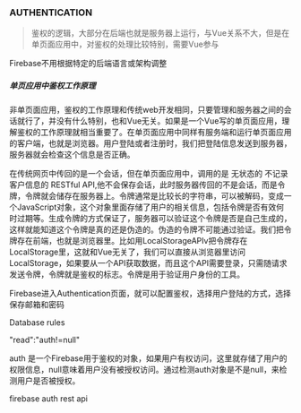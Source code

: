 ### AUTHENTICATION

> 鉴权的逻辑，大部分在后端也就是服务器上运行，与Vue关系不大，但是在单页面应用中，对鉴权的处理比较特别，需要Vue参与

Firebase不用根据特定的后端语言或架构调整

##### 单页应用中鉴权工作原理

非单页面应用，鉴权的工作原理和传统web开发相同，只要管理和服务器之间的会话就行了，并没有什么特别，也和Vue无关。如果是一个Vue写的单页面应用，理解鉴权的工作原理就相当重要了。在单页面应用中同样有服务端和运行单页面应用的客户端，也就是浏览器。用户登陆或者注册时，我们把登陆信息发送到服务器，服务器就会检查这个信息是否正确。

在传统网页中传回的是一个会话，但在单页面应用中，调用的是 无状态的 不记录客户信息的 RESTful API,他不会保存会话，此时服务器传回的不是会话，而是令牌，令牌就会储存在服务器上。令牌通常是比较长的字符串，可以被解码，变成一个JavaScript对象，这个对象里面存储了用户的相关信息，包括令牌是否有效何时过期等。生成令牌的方式保证了，服务器可以验证这个令牌是否是自己生成的，这样就能知道这个令牌是真的还是伪造的。伪造的令牌不可能通过验证。我们把令牌存在前端，也就是浏览器里。比如用LocalStorageAPIv把令牌存在LocalStorage里，这就和Vue无关了，我们可以直接从浏览器里访问LocalStorage，如果要从一个API获取数据，而且这个API需要登录，只需随请求发送令牌，令牌就是鉴权的标志。令牌是用于验证用户身份的工具。

Firebase进入Authentication页面，就可以配置鉴权，选择用户登陆的方式，选择保存邮箱和密码

Database rules

"read":"auth!=null"

auth 是一个Firebase用于鉴权的对象，如果用户有权访问，这里就存储了用户的权限信息，null意味着用户没有被授权访问。通过检测auth对象是不是null，来检测用户是否被授权。

firebase auth rest api

